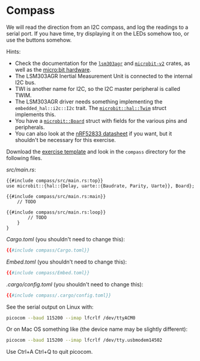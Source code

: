 # Compass

We will read the direction from an I2C compass, and log the readings to a serial
port. If you have time, try displaying it on the LEDs somehow too, or use the
buttons somehow.

Hints:

- Check the documentation for the
  [`lsm303agr`](https://docs.rs/lsm303agr/latest/lsm303agr/) and
  [`microbit-v2`](https://docs.rs/microbit-v2/latest/microbit/) crates, as well
  as the [micro:bit hardware](https://tech.microbit.org/hardware/).
- The LSM303AGR Inertial Measurement Unit is connected to the internal I2C bus.
- TWI is another name for I2C, so the I2C master peripheral is called TWIM.
- The LSM303AGR driver needs something implementing the `embedded_hal::i2c::I2c`
  trait. The
  [`microbit::hal::Twim`](https://docs.rs/microbit-v2/latest/microbit/hal/struct.Twim.html)
  struct implements this.
- You have a
  [`microbit::Board`](https://docs.rs/microbit-v2/latest/microbit/struct.Board.html)
  struct with fields for the various pins and peripherals.
- You can also look at the
  [nRF52833 datasheet](https://infocenter.nordicsemi.com/pdf/nRF52833_PS_v1.5.pdf)
  if you want, but it shouldn't be necessary for this exercise.

Download the [exercise template](../../comprehensive-rust-exercises.zip) and
look in the `compass` directory for the following files.

_src/main.rs_:

<!-- File src/main.rs -->
<!-- mdbook-xgettext: skip -->

```rust,compile_fail
{{#include compass/src/main.rs:top}}
use microbit::{hal::{Delay, uarte::{Baudrate, Parity, Uarte}}, Board};

{{#include compass/src/main.rs:main}}
    // TODO

{{#include compass/src/main.rs:loop}}
        // TODO
    }
}
```

_Cargo.toml_ (you shouldn't need to change this):

<!-- File Cargo.toml -->
<!-- mdbook-xgettext: skip -->

```toml
{{#include compass/Cargo.toml}}
```

_Embed.toml_ (you shouldn't need to change this):

<!-- File Embed.toml -->
<!-- mdbook-xgettext: skip -->

```toml
{{#include compass/Embed.toml}}
```

_.cargo/config.toml_ (you shouldn't need to change this):

<!-- File .cargo/config.toml -->
<!-- mdbook-xgettext: skip -->

```toml
{{#include compass/.cargo/config.toml}}
```

See the serial output on Linux with:

<!-- mdbook-xgettext: skip -->

```sh
picocom --baud 115200 --imap lfcrlf /dev/ttyACM0
```

Or on Mac OS something like (the device name may be slightly different):

<!-- mdbook-xgettext: skip -->

```sh
picocom --baud 115200 --imap lfcrlf /dev/tty.usbmodem14502
```

Use Ctrl+A Ctrl+Q to quit picocom.
